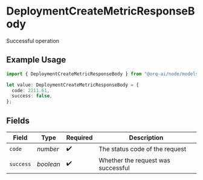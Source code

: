 # DeploymentCreateMetricResponseBody

Successful operation

## Example Usage

```typescript
import { DeploymentCreateMetricResponseBody } from "@orq-ai/node/models/operations";

let value: DeploymentCreateMetricResponseBody = {
  code: 2211.61,
  success: false,
};
```

## Fields

| Field                              | Type                               | Required                           | Description                        |
| ---------------------------------- | ---------------------------------- | ---------------------------------- | ---------------------------------- |
| `code`                             | *number*                           | :heavy_check_mark:                 | The status code of the request     |
| `success`                          | *boolean*                          | :heavy_check_mark:                 | Whether the request was successful |